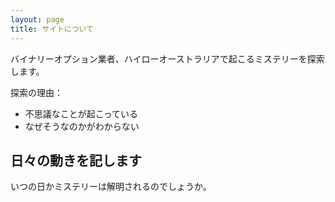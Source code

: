 ```yaml
---
layout: page
title: サイトについて
---
```


バイナリーオプション業者、ハイローオーストラリアで起こるミステリーを探索します。

探索の理由：
- 不思議なことが起こっている
- なぜそうなのかがわからない

## 日々の動きを記します

いつの日かミステリーは解明されるのでしょうか。

